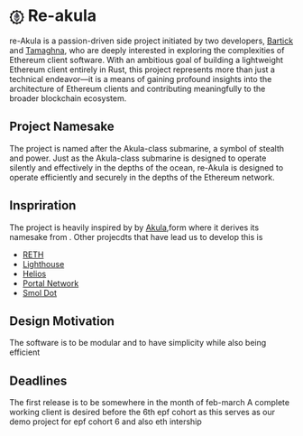 # <img src="./static/Reakula.png" width="26px" height="26px" style="vertical-align: middle;" />&nbsp;Re-akula

re-Akula is a passion-driven side project initiated by two developers, [Bartick](https://github.com/bartick) and [Tamaghna](https://github.com/RazorClient), who are deeply interested in exploring the complexities of Ethereum client software. 
With an ambitious goal of building a lightweight Ethereum client entirely in Rust, this project represents more than just a technical endeavor—it is a means of gaining profound insights into the architecture of Ethereum clients and contributing meaningfully to the broader blockchain ecosystem.

## Project Namesake

The project is named after the Akula-class submarine, a symbol of stealth and power. Just as the Akula-class submarine is designed to operate silently and effectively in the depths of the ocean, re-Akula is designed to operate efficiently and securely in the depths of the Ethereum network. 

## Inspriration
The project is heavily inspired by by [Akula](https://github.com/akula-bft/akula),form where it derives its namesake from .
Other projecdts that have lead us to develop this is 
- [RETH](https://github.com/paradigmxyz/reth/tree/main)
- [Lighthouse](https://github.com/sigp/lighthouse)
- [Helios](https://github.com/a16z/helios)
- [Portal Network](https://ethportal.net/)
- [Smol Dot](https://github.com/smol-dot/smoldot)

## Design Motivation 

The software is to be modular and to have simplicity while also being efficient

## Deadlines

The first release is to be somewhere in the month of feb-march 
A complete working client is desired before the 6th epf cohort as this serves as our demo project for epf cohort 6 and also eth intership 
